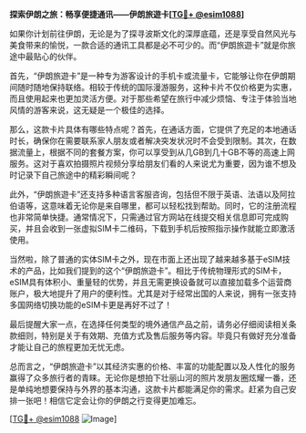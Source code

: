 **探索伊朗之旅：畅享便捷通讯——伊朗旅遊卡[[TG💪+ @esim1088](https://t.me/s/esim1088)]**

如果你计划前往伊朗，无论是为了探寻波斯文化的深厚底蕴，还是享受自然风光与美食带来的愉悦，一款合适的通讯工具都是必不可少的。而“伊朗旅遊卡”就是你旅途中最贴心的伙伴。

首先，“伊朗旅遊卡”是一种专为游客设计的手机卡或流量卡，它能够让你在伊朗期间随时随地保持联络。相较于传统的国际漫游服务，这种卡片不仅价格更为实惠，而且使用起来也更加灵活方便。对于那些希望在旅行中减少烦恼、专注于体验当地风情的游客来说，这无疑是一个极佳的选择。

那么，这款卡片具体有哪些特点呢？首先，在通话方面，它提供了充足的本地通话时长，确保你在需要联系家人朋友或者解决突发状况时不会受到限制。其次，在数据流量上，根据不同的套餐方案，你可以享受到从几GB到几十GB不等的高速上网服务。这对于喜欢拍摄照片视频分享给朋友们看的人来说尤为重要，因为谁不想及时记录下自己旅途中的精彩瞬间呢？

此外，“伊朗旅遊卡”还支持多种语言客服咨询，包括但不限于英语、法语以及阿拉伯语等，这意味着无论你是来自哪里，都可以轻松找到帮助。同时，它的注册流程也非常简单快捷。通常情况下，只需通过官方网站在线提交相关信息即可完成购买，并且会收到一张虚拟SIM卡二维码，下载到手机后按照指示操作就能立即激活使用。

当然啦，除了普通的实体SIM卡之外，现在市面上还出现了越来越多基于eSIM技术的产品，比如我们提到的这个“伊朗旅遊卡”。相比于传统物理形式的SIM卡，eSIM具有体积小、重量轻的优势，并且无需更换设备就可以直接加载多个运营商账户，极大地提升了用户的便利性。尤其是对于经常出国的人来说，拥有一张支持多国网络切换功能的eSIM卡更是再好不过了！

最后提醒大家一点，在选择任何类型的境外通信产品之前，请务必仔细阅读相关条款细则，特别是关于有效期、充值方式及售后服务等内容。毕竟只有做好充分准备才能让自己的旅程更加无忧无虑。

总而言之，“伊朗旅遊卡”以其经济实惠的价格、丰富的功能配置以及人性化的服务赢得了众多旅行者的青睐。无论你是想拍下壮丽山河的照片发朋友圈炫耀一番，还是单纯地想要保持与外界的基本沟通，这款卡片都能满足你的需求。赶紧为自己安排一张吧！相信它定会让你的伊朗之行变得更加难忘。

[[TG💪+ @esim1088](https://t.me/s/esim1088) ![Image](https://i.postimg.cc/4NQfJmqS/Snipaste-2025-05-13-00-14-12.png)]
